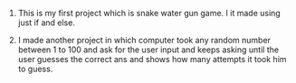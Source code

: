 1) This is my first project which is snake water gun game. I it made using just if and else.





2) I made another project in which computer took any random number between 1 to 100 and ask for the user input and keeps asking until the user guesses the correct ans and shows how many attempts it took him to guess.
